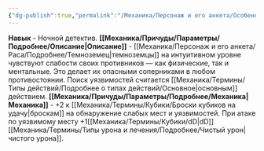 ```yaml
---
{"dg-publish":true,"permalink":"/Механика/Персонаж и его анкета/Особенности расы/Ночной детектив/","noteIcon":"","created":"2025-07-12T09:55:50.693+03:00","updated":"2025-08-02T18:46:02.243+03:00"}
---
```


**Навык** - Ночной детектив.
**[[Механика/Причуды/Параметры/Подробнее/Описание\|Описание]]** - [[Механика/Персонаж и его анкета/Раса/Подробнее/Темноземец\|темноземцы]] на интуитивном уровне чувствуют слабости своих противников — как физические, так и ментальные. Это делает их опасными соперниками в любом противостоянии. Поиск уязвимостей считается [[Механика/Термины/Типы действий/Подробнее о типах действий/Основное\|основным]] действием. 
**[[Механика/Причуды/Параметры/Подробнее/Механика\|Механика]]** - +2 к [[Механика/Термины/Кубики/Броски кубиков на удачу\|броскам]] на обнаружение слабых мест и уязвимостей. При атаке по уязвимому месту +1[[Механика/Термины/Кубики/dD\|dD]] [[Механика/Термины/Типы урона и лечения/Подробнее/Чистый урон\|чистого урона]].